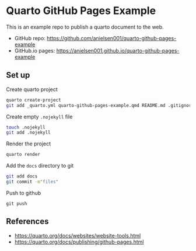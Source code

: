 # Quarto GitHub Pages Example

This is an example repo to publish a quarto document to the web. 

- GitHub repo: <https://github.com/anielsen001/quarto-github-pages-example>
- GitHub.io pages: <https://anielsen001.github.io/quarto-github-pages-example>

## Set up

Create quarto project
```bash
quarto create-project
git add _quarto.yml quarto-github-pages-example.qmd README.md .gitignore
```

Create empty `.nojekyll` file
```bash
touch .nojekyll
git add .nojekyll
```

Render the project
```bash
quarto render
```

Add the `docs` directory to git
```bash
git add docs
git commit -m"files"
```

Push to github
```bas
git push
```

## References

- <https://quarto.org/docs/websites/website-tools.html>
- <https://quarto.org/docs/publishing/github-pages.html>